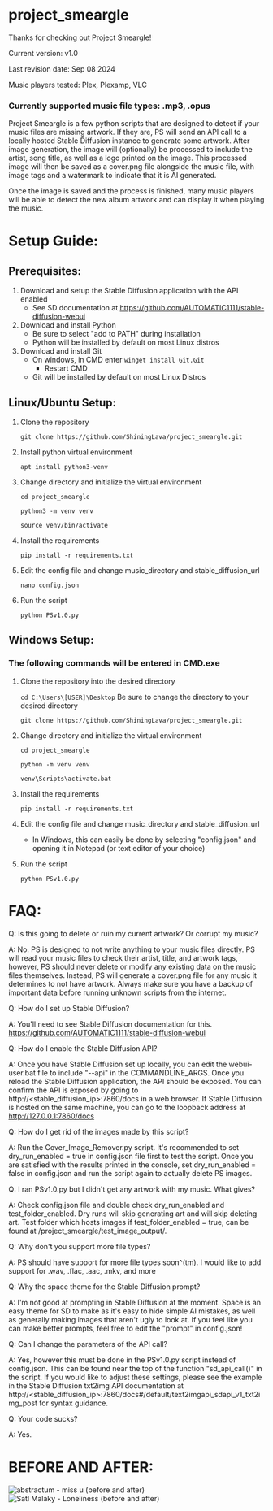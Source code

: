 # project_smeargle
Thanks for checking out Project Smeargle!


Current version: v1.0

Last revision date: Sep 08 2024

Music players tested: Plex, Plexamp, VLC

### Currently supported music file types: .mp3, .opus


Project Smeargle is a few python scripts that are designed to detect if your music files are missing artwork. If they are, PS will send an API call to a locally hosted Stable Diffusion instance to generate some artwork. After image generation, the image will (optionally) be processed to include the artist, song title, as well as a logo printed on the image. This processed image will then be saved as a cover.png file alongside the music file, with image tags and a watermark to indicate that it is AI generated. 


Once the image is saved and the process is finished, many music players will be able to detect the new album artwork and can display it when playing the music. 



# Setup Guide:
## Prerequisites: 
1. Download and setup the Stable Diffusion application with the API enabled
	- See SD documentation at https://github.com/AUTOMATIC1111/stable-diffusion-webui
2. Download and install Python
   	- Be sure to select "add to PATH" during installation
   	- Python will be installed by default on most Linux distros
3. Download and install Git
   	- On windows, in CMD enter ```winget install Git.Git```
   		- Restart CMD
   	- Git will be installed by default on most Linux Distros
   
## Linux/Ubuntu Setup:
1. Clone the repository
   
   ```git clone https://github.com/ShiningLava/project_smeargle.git```
2. Install python virtual environment
   
   ```apt install python3-venv```
3. Change directory and initialize the virtual environment
   
   ```cd project_smeargle```
   
   ```python3 -m venv venv```
   
   ```source venv/bin/activate```
4. Install the requirements
   
    ```pip install -r requirements.txt```
5. Edit the config file and change music_directory and stable_diffusion_url
   
    ```nano config.json```
	
6. Run the script

    ```python PSv1.0.py```
	

## Windows Setup:
### The following commands will be entered in CMD.exe
1. Clone the repository into the desired directory
   
   ```cd C:\Users\[USER]\Desktop``` Be sure to change the directory to your desired directory
   
   ```git clone https://github.com/ShiningLava/project_smeargle.git```
3. Change directory and initialize the virtual environment
   
   ```cd project_smeargle```
   
   ```python -m venv venv```

   ```venv\Scripts\activate.bat```
4. Install the requirements
   
    ```pip install -r requirements.txt```
5. Edit the config file and change music_directory and stable_diffusion_url
   
    - In Windows, this can easily be done by selecting "config.json" and opening it in Notepad (or text editor of your choice)
	
6. Run the script

    ```python PSv1.0.py```

# FAQ:

Q: Is this going to delete or ruin my current artwork? Or corrupt my music?

A: No. PS is designed to not write anything to your music files directly. PS will read your music files to check their artist, title, and artwork tags, however, PS should never delete or modify any existing data on the music files themselves. Instead, PS will generate a cover.png file for any music it determines to not have artwork. Always make sure you have a backup of important data before running unknown scripts from the internet.


Q: How do I set up Stable Diffusion? 

A: You'll need to see Stable Diffusion documentation for this. https://github.com/AUTOMATIC1111/stable-diffusion-webui


Q: How do I enable the Stable Diffusion API?

A: Once you have Stable Diffusion set up locally, you can edit the webui-user.bat file to include "--api" in the COMMANDLINE_ARGS. Once you reload the Stable Diffusion application, the API should be exposed. You can confirm the API is exposed by going to http://<stable_diffusion_ip>:7860/docs in a web browser. If Stable Diffusion is hosted on the same machine, you can go to the loopback address at http://127.0.0.1:7860/docs



Q: How do I get rid of the images made by this script?

A: Run the Cover_Image_Remover.py script. It's recommended to set dry_run_enabled = true in config.json file first to test the script. Once you are satisfied with the results printed in the console, set dry_run_enabled = false in config.json and run the script again to actually delete PS images.


Q: I ran PSv1.0.py but I didn't get any artwork with my music. What gives?

A: Check config.json file and double check dry_run_enabled and test_folder_enabled. Dry runs will skip generating art and will skip deleting art. Test folder which hosts images if test_folder_enabled = true, can be found at /project_smeargle/test_image_output/. 


Q: Why don't you support more file types?

A: PS should have support for more file types soon^(tm). I would like to add support for .wav, .flac, .aac, .mkv, and more


Q: Why the space theme for the Stable Diffusion prompt?

A: I'm not good at prompting in Stable Diffusion at the moment. Space is an easy theme for SD to make as it's easy to hide simple AI mistakes, as well as generally making images that aren't ugly to look at. If you feel like you can make better prompts, feel free to edit the "prompt" in config.json!


Q: Can I change the parameters of the API call?

A: Yes, however this must be done in the PSv1.0.py script instead of config.json. This can be found near the top of the function "sd_api_call()" in the script. If you would like to adjust these settings, please see the example in the Stable Diffusion txt2img API documentation at http://<stable_diffusion_ip>:7860/docs#/default/text2imgapi_sdapi_v1_txt2img_post for syntax guidance. 


Q: Your code sucks?

A: Yes. 


# BEFORE AND AFTER:

![abstractum - miss u (before and after)](https://github.com/user-attachments/assets/7b7c5308-0279-4a41-803b-3710bcc0ac65)
![Satl   Malaky - Loneliness (before and after)](https://github.com/user-attachments/assets/b97132a4-105a-4e51-a35a-41a7706e343d)

